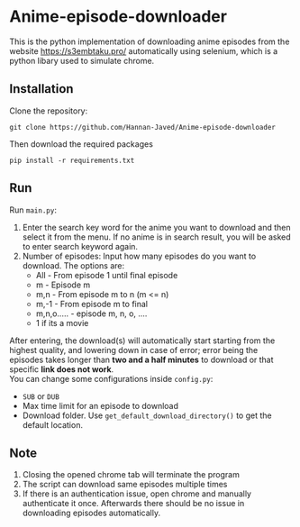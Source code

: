 # Anime-episode-downloader
This is the python implementation of downloading anime episodes from the website https://s3embtaku.pro/ automatically using selenium, which is a python libary used to simulate chrome.<br>
## Installation
Clone the repository:
```
git clone https://github.com/Hannan-Javed/Anime-episode-downloader
```
Then download the required packages
```shell
pip install -r requirements.txt
```
## Run
Run `main.py`:
1. Enter the search key word for the anime you want to download and then select it from the menu. If no anime is in search result, you will be asked to enter search keyword again.
2. Number of episodes: Input how many episodes do you want to download. The options are:
    - All - From episode 1 until final episode
    - m - Episode m
    - m,n - From episode m to n (m <= n)
    - m,-1 - From episode m to final
    - m,n,o..... - episode m, n, o, ....
    - 1 if its a movie

After entering, the download(s) will automatically start starting from the highest quality, and lowering down in case of error; error being the episodes takes longer than **two and a half minutes** to download or that specific **link does not work**.<br>
You can change some configurations inside `config.py`:
- `SUB` or `DUB`
- Max time limit for an episode to download
- Download folder. Use `get_default_download_directory()` to get the default location.
## Note
1. Closing the opened chrome tab will terminate the program
2. The script can download same episodes multiple times
3. If there is an authentication issue, open chrome and manually authenticate it once. Afterwards there should be no issue in downloading episodes automatically.